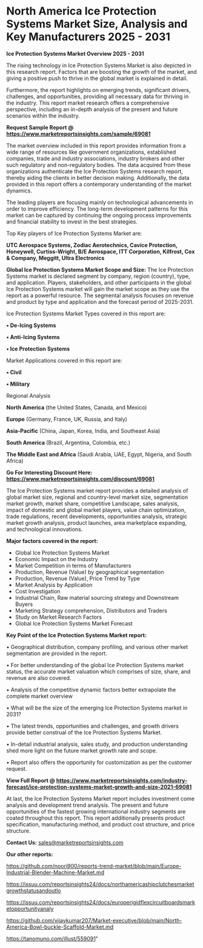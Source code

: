 # North America Ice Protection Systems Market Size, Analysis and Key Manufacturers 2025 - 2031

<Strong> Ice Protection Systems Market Overview 2025 - 2031</strong>

The rising technology in Ice Protection Systems Market is also depicted in this research report. Factors that are boosting the growth of the market, and giving a positive push to thrive in the global market is explained in detail.

Furthermore, the report highlights on emerging trends, significant drivers, challenges, and opportunities, providing all necessary data for thriving in the industry. This report market research offers a comprehensive perspective, including an in-depth analysis of the present and future scenarios within the industry.

<strong>Request Sample Report @ <a href=https://www.marketreportsinsights.com/sample/69081>https://www.marketreportsinsights.com/sample/69081</a></strong>

The market overview included in this report provides information from a wide range of resources like government organizations, established companies, trade and industry associations, industry brokers and other such regulatory and non-regulatory bodies. The data acquired from these organizations authenticate the Ice Protection Systems research report, thereby aiding the clients in better decision making. Additionally, the data provided in this report offers a contemporary understanding of the market dynamics.

The leading players are focusing mainly on technological advancements in order to improve efficiency. The long-term development patterns for this market can be captured by continuing the ongoing process improvements and financial stability to invest in the best strategies.

Top Key players of Ice Protection Systems Market are:

<strong>UTC Aerospace Systems, Zodiac Aerotechnics, Cavice Protection, Honeywell, Curtiss-Wright, B/E Aerospace, ITT Corporation, Kilfrost, Cox & Company, Meggitt, Ultra Electronics</strong>

<strong><b>Global Ice Protection Systems Market Scope and Size:</b></strong>
The Ice Protection Systems market is declared segment by company, region (country), type, and application. Players, stakeholders, and other participants in the global Ice Protection Systems market will gain the market scope as they use the report as a powerful resource. The segmental analysis focuses on revenue and product by type and application and the forecast period of 2025-2031.

Ice Protection Systems Market Types covered in this report are:

<strong>• De-Icing Systems

• Anti-Icing Systems

• Ice Protection Systems</strong>

Market Applications covered in this report are:

<strong>• Civil

• Military</strong> 

Regional Analysis

<strong>North America</strong> (the United States, Canada, and Mexico)

<strong>Europe</strong> (Germany, France, UK, Russia, and Italy)

<strong>Asia-Pacific</strong> (China, Japan, Korea, India, and Southeast Asia)

<strong>South America</strong> (Brazil, Argentina, Colombia, etc.)

<strong>The Middle East and Africa</strong> (Saudi Arabia, UAE, Egypt, Nigeria, and South Africa)

<strong>Go For Interesting Discount Here: <a href=https://www.marketreportsinsights.com/discount/69081>https://www.marketreportsinsights.com/discount/69081</a></strong>

The Ice Protection Systems market report provides a detailed analysis of global market size, regional and country-level market size, segmentation market growth, market share, competitive Landscape, sales analysis, impact of domestic and global market players, value chain optimization, trade regulations, recent developments, opportunities analysis, strategic market growth analysis, product launches, area marketplace expanding, and technological innovations.

<strong><b>Major factors covered in the report:</b></strong>
<ul>
  <li>Global Ice Protection Systems Market </li>
  <li>Economic Impact on the Industry</li>
  <li>Market Competition in terms of Manufacturers</li>
  <li>Production, Revenue (Value) by geographical segmentation</li>
  <li>Production, Revenue (Value), Price Trend by Type</li>
  <li>Market Analysis by Application</li>
  <li>Cost Investigation</li>
  <li>Industrial Chain, Raw material sourcing strategy and Downstream Buyers</li>
  <li>Marketing Strategy comprehension, Distributors and Traders</li>
  <li>Study on Market Research Factors</li>
  <li>Global Ice Protection Systems Market Forecast</li>
</ul>

<strong><b>Key Point of the Ice Protection Systems Market report:</b></strong>

• Geographical distribution, company profiling, and various other market segmentation are provided in the report.

• For better understanding of the global Ice Protection Systems market status, the accurate market valuation which comprises of size, share, and revenue are also covered.

• Analysis of the competitive dynamic factors better extrapolate the complete market overview

• What will be the size of the emerging Ice Protection Systems market in 2031?

• The latest trends, opportunities and challenges, and growth drivers provide better construal of the Ice Protection Systems Market.

• In-detail industrial analysis, sales study, and production understanding shed more light on the future market growth rate and scope.

• Report also offers the opportunity for customization as per the customer request.

<strong><b>View Full Report @ <a href=https://www.marketreportsinsights.com/industry-forecast/ice-protection-systems-market-growth-and-size-2021-69081>https://www.marketreportsinsights.com/industry-forecast/ice-protection-systems-market-growth-and-size-2021-69081</a></b></strong>


At last, the Ice Protection Systems Market report includes investment come analysis and development trend analysis. The present and future opportunities of the fastest growing international industry segments are coated throughout this report. This report additionally presents product specification, manufacturing method, and product cost structure, and price structure.

<strong>Contact Us:</strong>
sales@marketreportsinsights.com

<strong>Our other reports:</strong>

<a href=https://github.com/noori900/reports-trend-market/blob/main/Europe-Industrial-Blender-Machine-Market.md>https://github.com/noori900/reports-trend-market/blob/main/Europe-Industrial-Blender-Machine-Market.md</a>

<a href=https://issuu.com/reportsinsights24/docs/northamericashipclutchesmarketgrowthstatusandoutlo>https://issuu.com/reportsinsights24/docs/northamericashipclutchesmarketgrowthstatusandoutlo</a>

<a href=https://issuu.com/reportsinsights24/docs/europerigidflexcircuitboardsmarketopportunityanaly>https://issuu.com/reportsinsights24/docs/europerigidflexcircuitboardsmarketopportunityanaly</a>

<a href=https://github.com/vijaykumar207/Market-executive/blob/main/North-America-Bowl-buckle-Scaffold-Market.md>https://github.com/vijaykumar207/Market-executive/blob/main/North-America-Bowl-buckle-Scaffold-Market.md</a>

<a href=https://tanomuno.com/illust/559091>https://tanomuno.com/illust/559091</a>"
